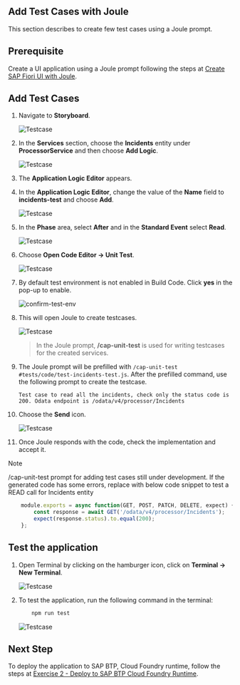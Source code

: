 ## Add Test Cases with Joule

This section describes to create few test cases using a Joule prompt.

## Prerequisite

Create a UI application using a Joule prompt following the steps at [Create SAP Fiori UI with Joule](./fiori-ui.md).

## Add Test Cases

1. Navigate to **Storyboard**.

    ![Testcase](../images/custom-logic/storyboard.png)

2. In the **Services** section, choose the **Incidents** entity under **ProcessorService** and then choose **Add Logic**.

    ![Testcase](../images/custom-logic/add_logic_click.png)

3. The **Application Logic Editor** appears.

4. In the **Application Logic Editor**, change the value of the **Name** field to **incidents-test** and choose **Add**.

    ![Testcase](../images/testcases/testname.png)

5. In the **Phase** area, select **After** and in the **Standard Event** select **Read**.

    ![Testcase](../images/testcases/selectphase.png)

6. Choose **Open Code Editor -> Unit Test**.

    ![Testcase](../images/testcases/unittest.png)

7. By default test environment is not enabled in Build Code. Click **yes** in the pop-up to enable. 

    ![confirm-test-env](../images/testcases/confirm_env.png)

8. This will open Joule to create testcases.

    ![Testcase](../images/testcases/joule_start.png)

    > In the Joule prompt, **/cap-unit-test** is used for writing testcases for the created services.

9. The Joule prompt will be prefilled with `/cap-unit-test #tests/code/test-incidents-test.js`. After the prefilled command, use the following prompt to create the testcase.

    ```console
    Test case to read all the incidents, check only the status code is 200. Odata endpoint is /odata/v4/processor/Incidents
    ```
    
10. Choose the **Send** icon.

    ![Testcase](../images/testcases/joule_send.png)

11. Once Joule responds with the code, check the implementation and accept it. 

> [!Note]
> /cap-unit-test prompt for adding test cases still under development. If the generated code has some errors, replace with below code snippet to test a READ call for Incidents entity

```js
    module.exports = async function(GET, POST, PATCH, DELETE, expect) {
        const response = await GET('/odata/v4/processor/Incidents');
        expect(response.status).to.equal(200);
    };
```

## Test the application

1. Open Terminal by clicking on the hamburger icon, click on **Terminal -> New Terminal**.

    ![Testcase](../images/testcases/terminal.png)

2. To test the application, run the following command in the terminal:

    ```sh
        npm run test
    ```
    ![Testcase](../images/testcases/testcase.png)

## Next Step

To deploy the application to SAP BTP, Cloud Foundry runtime, follow the steps at [Exercise 2 - Deploy to SAP BTP Cloud Foundry Runtime](../README.md#optional-exercise-2-deploy-in-sap-btp-cloud-foundry-runtime).